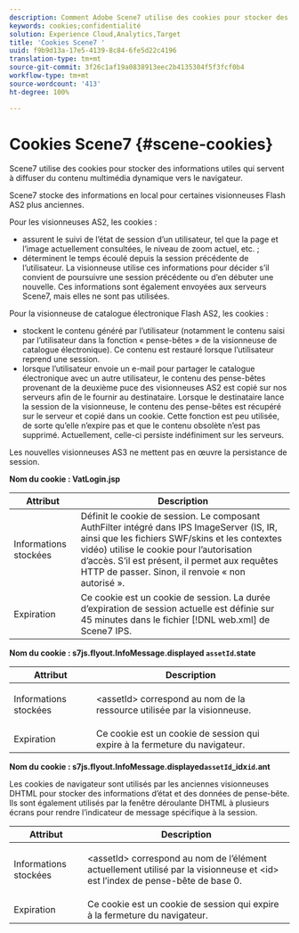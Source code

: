 ```yaml
---
description: Comment Adobe Scene7 utilise des cookies pour stocker des informations utiles qui servent à diffuser des médias dynamiques sur le navigateur.
keywords: cookies;confidentialité
solution: Experience Cloud,Analytics,Target
title: 'Cookies Scene7 '
uuid: f9b9d13a-17e5-4139-8c84-6fe5d22c4196
translation-type: tm+mt
source-git-commit: 3f26c1af19a0838913eec2b4135304f5f3fcf0b4
workflow-type: tm+mt
source-wordcount: '413'
ht-degree: 100%

---
```



# Cookies Scene7 {#scene-cookies}

Scene7 utilise des cookies pour stocker des informations utiles qui servent à diffuser du contenu multimédia dynamique vers le navigateur.

Scene7 stocke des informations en local pour certaines visionneuses Flash AS2 plus anciennes.

Pour les visionneuses AS2, les cookies :

* assurent le suivi de l’état de session d’un utilisateur, tel que la page et l’image actuellement consultées, le niveau de zoom actuel, etc. ;
* déterminent le temps écoulé depuis la session précédente de l’utilisateur. La visionneuse utilise ces informations pour décider s’il convient de poursuivre une session précédente ou d’en débuter une nouvelle. Ces informations sont également envoyées aux serveurs Scene7, mais elles ne sont pas utilisées.

Pour la visionneuse de catalogue électronique Flash AS2, les cookies :

* stockent le contenu généré par l’utilisateur (notamment le contenu saisi par l’utilisateur dans la fonction « pense-bêtes » de la visionneuse de catalogue électronique). Ce contenu est restauré lorsque l’utilisateur reprend une session.
* lorsque l’utilisateur envoie un e-mail pour partager le catalogue électronique avec un autre utilisateur, le contenu des pense-bêtes provenant de la deuxième puce des visionneuses AS2 est copié sur nos serveurs afin de le fournir au destinataire. Lorsque le destinataire lance la session de la visionneuse, le contenu des pense-bêtes est récupéré sur le serveur et copié dans un cookie. Cette fonction est peu utilisée, de sorte qu’elle n’expire pas et que le contenu obsolète n’est pas supprimé. Actuellement, celle-ci persiste indéfiniment sur les serveurs.

Les nouvelles visionneuses AS3 ne mettent pas en œuvre la persistance de session.

**Nom du cookie : VatLogin.jsp**

| Attribut | Description |
|---|---|
| Informations stockées | Définit le cookie de session. Le composant AuthFilter intégré dans IPS ImageServer (IS, IR, ainsi que les fichiers SWF/skins et les contextes vidéo) utilise le cookie pour l’autorisation d’accès. S’il est présent, il permet aux requêtes HTTP de passer. Sinon, il renvoie « non autorisé ». |
| Expiration | Ce cookie est un cookie de session. La durée d’expiration de session actuelle est définie sur 45 minutes dans le fichier [!DNL web.xml] de Scene7 IPS. |

**Nom du cookie : s7js.flyout.InfoMessage.displayed `assetId`.state**

<table id="table_6835D64C5D464A049F576621F2BE3FAD"> 
 <thead> 
  <tr> 
   <th colname="col1" class="entry"> Attribut </th> 
   <th colname="col2" class="entry"> Description </th> 
  </tr> 
 </thead>
 <tbody> 
  <tr> 
   <td colname="col1"> Informations stockées </td> 
   <td colname="col2"> <p>&lt;assetId&gt; correspond au nom de la ressource utilisée par la visionneuse. </p> </td> 
  </tr> 
  <tr> 
   <td colname="col1"> Expiration </td> 
   <td colname="col2"> Ce cookie est un cookie de session qui expire à la fermeture du navigateur. </td> 
  </tr> 
 </tbody> 
</table>

**Nom du cookie : s7js.flyout.InfoMessage.displayed`assetId`_idx`id`.ant**

Les cookies de navigateur sont utilisés par les anciennes visionneuses DHTML pour stocker des informations d’état et des données de pense-bête. Ils sont également utilisés par la fenêtre déroulante DHTML à plusieurs écrans pour rendre l’indicateur de message spécifique à la session.

<table id="table_8F6CC83D32D54BEE99884318AD126C98"> 
 <thead> 
  <tr> 
   <th colname="col1" class="entry"> Attribut </th> 
   <th colname="col2" class="entry"> Description </th> 
  </tr> 
 </thead>
 <tbody> 
  <tr> 
   <td colname="col1"> Informations stockées </td> 
   <td colname="col2"> <p> </p> <p> &lt;assetId&gt; correspond au nom de l’élément actuellement utilisé par la visionneuse et &lt;id&gt; est l’index de pense-bête de base 0. </p> </td> 
  </tr> 
  <tr> 
   <td colname="col1"> Expiration </td> 
   <td colname="col2"> Ce cookie est un cookie de session qui expire à la fermeture du navigateur. </td> 
  </tr> 
 </tbody> 
</table>

